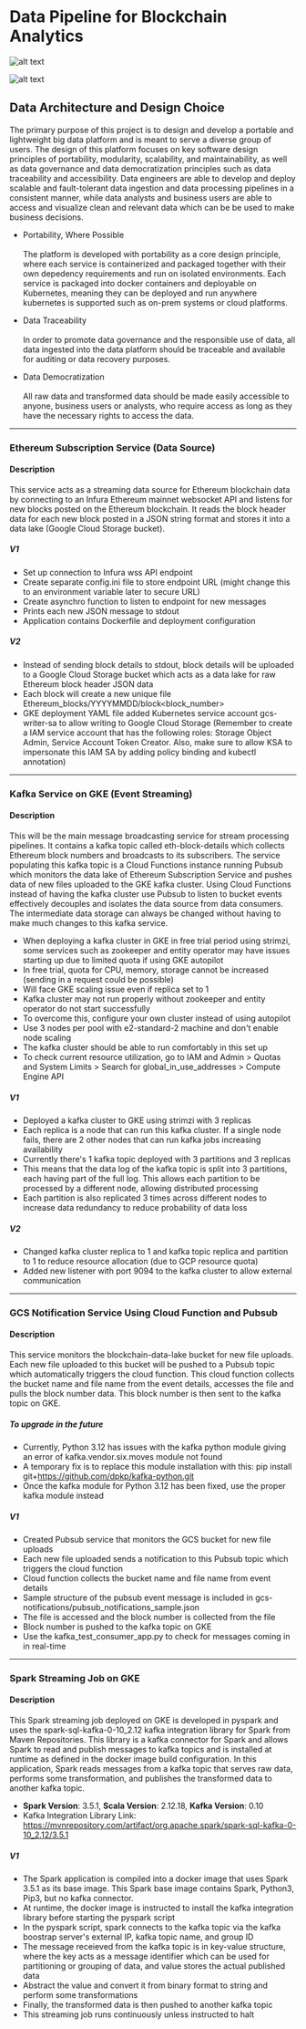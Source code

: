 # Data Pipeline for Blockchain Analytics

![alt text](https://github.com/gyhzz/GCP-Blockchain-Analysis-Pipeline/blob/main/images/data_architecture_2.png?raw=true)

![alt text](https://github.com/gyhzz/GCP-Blockchain-Analysis-Pipeline/blob/main/images/data_architecture_flow.png?raw=true)

## Data Architecture and Design Choice
The primary purpose of this project is to design and develop a portable and lightweight big data platform and is meant to serve a diverse group of users. The design of this platform focuses on key software design principles of portability, modularity, scalability, and maintainability, as well as data governance and data democratization principles such as data traceability and accessibility. Data engineers are able to develop and deploy scalable and fault-tolerant data ingestion and data processing pipelines in a consistent manner, while data analysts and business users are able to access and visualize clean and relevant data which can be be used to make business decisions.

- Portability, Where Possible\
\
The platform is developed with portability as a core design principle, where each service is containerized and packaged together with their own depedency requirements and run on isolated environments. Each service is packaged into docker containers and deployable on Kubernetes, meaning they can be deployed and run anywhere kubernetes is supported such as on-prem systems or cloud platforms. 

- Data Traceability\
\
In order to promote data governance and the responsible use of data, all data ingested into the data platform should be traceable and available for auditing or data recovery purposes.

- Data Democratization\
\
All raw data and transformed data should be made easily accessible to anyone, business users or analysts, who require access as long as they have the necessary rights to access the data.
 
___

### Ethereum Subscription Service (Data Source)

#### Description
This service acts as a streaming data source for Ethereum blockchain data by connecting to an Infura Ethereum mainnet websocket API and listens for new blocks posted on the Ethereum blockchain. It reads the block header data for each new block posted in a JSON string format and stores it into a data lake (Google Cloud Storage bucket).

##### V1 
- Set up connection to Infura wss API endpoint
- Create separate config.ini file to store endpoint URL (might change this to an environment variable later to secure URL)
- Create asynchro function to listen to endpoint for new messages
- Prints each new JSON message to stdout
- Application contains Dockerfile and deployment configuration

##### V2
- Instead of sending block details to stdout, block details will be uploaded to a Google Cloud Storage bucket which acts as a data lake for raw Ethereum block header JSON data
- Each block will create a new unique file Ethereum_blocks/YYYYMMDD/block<block_number>
- GKE deployment YAML file added Kubernetes service account gcs-writer-sa to allow writing to Google Cloud Storage (Remember to create a IAM service account that has the following roles: Storage Object Admin, Service Account Token Creator. Also, make sure to allow KSA to impersonate this IAM SA by adding policy binding and kubectl annotation)

___

### Kafka Service on GKE (Event Streaming)

#### Description
This will be the main message broadcasting service for stream processing pipelines. It contains a kafka topic called eth-block-details which collects Ethereum block numbers and broadcasts to its subscribers. The service populating this kafka topic is a Cloud Functions instance running Pubsub which monitors the data lake of Ethereum Subscription Service and pushes data of new files uploaded to the GKE kafka cluster. Using Cloud Functions instead of having the kafka cluster use Pubsub to listen to bucket events effectively decouples and isolates the data source from data consumers. The intermediate data storage can always be changed without having to make much changes to this kafka service.

- When deploying a kafka cluster in GKE in free trial period using strimzi, some services such as zookeeper and entity operator may have issues starting up due to limited quota if using GKE autopilot
- In free trial, quota for CPU, memory, storage cannot be increased (sending in a request could be possible)
- Will face GKE scaling issue even if replica set to 1
- Kafka cluster may not run properly without zookeeper and entity operator do not start successfully
- To overcome this, configure your own cluster instead of using autopilot
- Use 3 nodes per pool with e2-standard-2 machine and don't enable node scaling
- The kafka cluster should be able to run comfortably in this set up
- To check current resource utilization, go to IAM and Admin > Quotas and System Limits > Search for global_in_use_addresses > Compute Engine API

##### V1 
- Deployed a kafka cluster to GKE using strimzi with 3 replicas
- Each replica is a node that can run this kafka cluster. If a single node fails, there are 2 other nodes that can run kafka jobs increasing availability
- Currently there's 1 kafka topic deployed with 3 partitions and 3 replicas
- This means that the data log of the kafka topic is split into 3 partitions, each having part of the full log. This allows each partition to be processed by a different node, allowing distributed processing
- Each partition is also replicated 3 times across different nodes to increase data redundancy to reduce probability of data loss

##### V2
- Changed kafka cluster replica to 1 and kafka topic replica and partition to 1 to reduce resource allocation (due to GCP resource quota)
- Added new listener with port 9094 to the kafka cluster to allow external communication

___

### GCS Notification Service Using Cloud Function and Pubsub

#### Description
This service monitors the blockchain-data-lake bucket for new file uploads. Each new file uploaded to this bucket will be pushed to a Pubsub topic which automatically triggers the cloud function. This cloud function collects the bucket name and file name from the event details, accesses the file and pulls the block number data. This block number is then sent to the kafka topic on GKE.

##### To upgrade in the future
- Currently, Python 3.12 has issues with the kafka python module giving an error of kafka.vendor.six.moves module not found
- A temporary fix is to replace this module installation with this: pip install git+https://github.com/dpkp/kafka-python.git
- Once the kafka module for Python 3.12 has been fixed, use the proper kafka module instead

##### V1 
- Created Pubsub service that monitors the GCS bucket for new file uploads
- Each new file uploaded sends a notification to this Pubsub topic which triggers the cloud function
- Cloud function collects the bucket name and file name from event details
- Sample structure of the pubsub event message is included in gcs-notifications/pubsub_notifications_sample.json
- The file is accessed and the block number is collected from the file
- Block number is pushed to the kafka topic on GKE
- Use the kafka_test_consumer_app.py to check for messages coming in in real-time

___

### Spark Streaming Job on GKE

#### Description
This Spark streaming job deployed on GKE is developed in pyspark and uses the spark-sql-kafka-0-10_2.12 kafka integration library for Spark from Maven Repositories. This library is a kafka connector for Spark and allows Spark to read and publish messages to kafka topics and is installed at runtime as defined in the docker image build configuration. In this application, Spark reads messages from a kafka topic that serves raw data, performs some transformation, and publishes the transformed data to another kafka topic.

- **Spark Version**: 3.5.1, **Scala Version**: 2.12.18, **Kafka Version**: 0.10
- Kafka Integration Library Link: https://mvnrepository.com/artifact/org.apache.spark/spark-sql-kafka-0-10_2.12/3.5.1

##### V1 
- The Spark application is compiled into a docker image that uses Spark 3.5.1 as its base image. This Spark base image contains Spark, Python3, Pip3, but no kafka connector.
- At runtime, the docker image is instructed to install the kafka integration library before starting the pyspark script
- In the pyspark script, spark connects to the kafka topic via the kafka boostrap server's external IP, kafka topic name, and group ID
- The message receieved from the kafka topic is in key-value structure, where the key acts as a message identifier which can be used for partitioning or grouping of data, and value stores the actual published data
- Abstract the value and convert it from binary format to string and perform some transformations
- Finally, the transformed data is then pushed to another kafka topic
- This streaming job runs continuously unless instructed to halt
